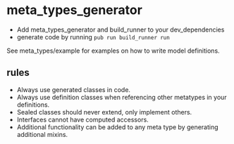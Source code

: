 # meta_types_generator

* Add meta_types_generator and build_runner to your dev_dependencies
* generate code by running `pub run build_runner run`

See meta_types/example for examples on how to write model definitions.

## rules

* Always use generated classes in code.
* Always use definition classes when referencing other metatypes in your definitions.
* Sealed classes should never extend, only implement others.
* Interfaces cannot have computed accessors.
* Additional functionality can be added to any meta type by generating additional mixins.
